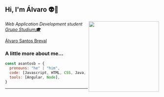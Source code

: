 <h2> Hi, I'm Álvaro 👽🚀</h2>
<img align='right' src="https://i.pinimg.com/originals/e4/26/70/e426702edf874b181aced1e2fa5c6cde.gif" width="230">
<p><em>Web Application Development student <a href="https://grupostudium.com/">Grupo Studium🎓</a></br>
</em></p>

<div class="badge-base LI-profile-badge" data-locale="es_ES" data-size="medium" data-theme="light" data-type="VERTICAL" data-vanity="alvarosantosb" data-version="v1"><a class="badge-base__link LI-simple-link" href="https://es.linkedin.com/in/alvarosantosb?trk=profile-badge">Álvaro Santos Breval</a></div>
              

### A little more about me...  

```javascript
const asantosb = {
  pronouns: "he" | "him",
  code: [Javascript, HTML, CSS, Java, PHP],
  tools: [Angular, Node],
}
```
---
